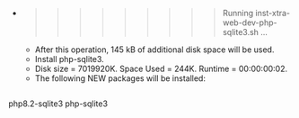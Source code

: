 * >>>>>>>>> Running inst-xtra-web-dev-php-sqlite3.sh ...
  * After this operation, 145 kB of additional disk space will be used.
  * Install php-sqlite3.
  * Disk size = 7019920K. Space Used = 244K. Runtime = 00:00:00:02.
  * The following NEW packages will be installed:
  ```bash
php8.2-sqlite3 php-sqlite3
  ```
